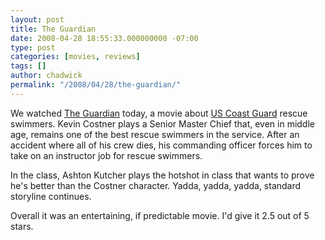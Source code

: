 ```yaml
---
layout: post
title: The Guardian
date: 2008-04-28 18:55:33.000000000 -07:00
type: post
categories: [movies, reviews]
tags: []
author: chadwick
permalink: "/2008/04/28/the-guardian/"
---
```

We watched [The Guardian](http://www.imdb.com/title/tt0406816/) today, a movie
about [US Coast Guard](http://www.uscg.mil/) rescue swimmers. Kevin Costner
plays a Senior Master Chief that, even in middle age, remains one of the best
rescue swimmers in the service. After an accident where all of his crew dies,
his commanding officer forces him to take on an instructor job for rescue
swimmers.

In the class, Ashton Kutcher plays the hotshot in class that wants to prove
he's better than the Costner character. Yadda, yadda, yadda, standard
storyline continues.

Overall it was an entertaining, if predictable movie. I'd give it 2.5 out of 5
stars.

